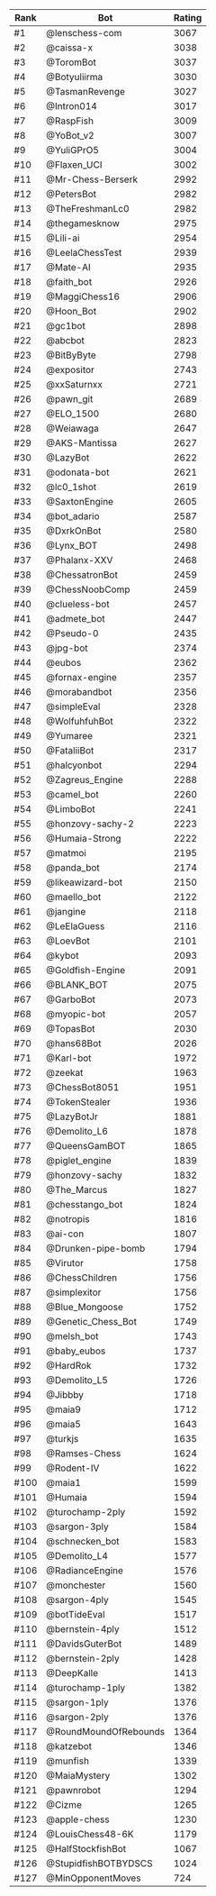 Rank|Bot|Rating
---|---|---
#1|@lenschess-com|3067
#2|@caissa-x|3038
#3|@ToromBot|3037
#4|@Botyuliirma|3030
#5|@TasmanRevenge|3027
#6|@Intron014|3017
#7|@RaspFish|3009
#8|@YoBot_v2|3007
#9|@YuliGPrO5|3004
#10|@Flaxen_UCI|3002
#11|@Mr-Chess-Berserk|2992
#12|@PetersBot|2982
#13|@TheFreshmanLc0|2982
#14|@thegamesknow|2975
#15|@Lili-ai|2954
#16|@LeelaChessTest|2939
#17|@Mate-AI|2935
#18|@faith_bot|2926
#19|@MaggiChess16|2906
#20|@Hoon_Bot|2902
#21|@gc1bot|2898
#22|@abcbot|2823
#23|@BitByByte|2798
#24|@expositor|2743
#25|@xxSaturnxx|2721
#26|@pawn_git|2689
#27|@ELO_1500|2680
#28|@Weiawaga|2647
#29|@AKS-Mantissa|2627
#30|@LazyBot|2622
#31|@odonata-bot|2621
#32|@lc0_1shot|2619
#33|@SaxtonEngine|2605
#34|@bot_adario|2587
#35|@DxrkOnBot|2580
#36|@Lynx_BOT|2498
#37|@Phalanx-XXV|2468
#38|@ChessatronBot|2459
#39|@ChessNoobComp|2459
#40|@clueless-bot|2457
#41|@admete_bot|2447
#42|@Pseudo-0|2435
#43|@jpg-bot|2374
#44|@eubos|2362
#45|@fornax-engine|2357
#46|@morabandbot|2356
#47|@simpleEval|2328
#48|@WolfuhfuhBot|2322
#49|@Yumaree|2321
#50|@FataliiBot|2317
#51|@halcyonbot|2294
#52|@Zagreus_Engine|2288
#53|@camel_bot|2260
#54|@LimboBot|2241
#55|@honzovy-sachy-2|2223
#56|@Humaia-Strong|2222
#57|@matmoi|2195
#58|@panda_bot|2174
#59|@likeawizard-bot|2150
#60|@maello_bot|2122
#61|@jangine|2118
#62|@LeElaGuess|2116
#63|@LoevBot|2101
#64|@kybot|2093
#65|@Goldfish-Engine|2091
#66|@BLANK_BOT|2075
#67|@GarboBot|2073
#68|@myopic-bot|2057
#69|@TopasBot|2030
#70|@hans68Bot|2026
#71|@Karl-bot|1972
#72|@zeekat|1963
#73|@ChessBot8051|1951
#74|@TokenStealer|1936
#75|@LazyBotJr|1881
#76|@Demolito_L6|1878
#77|@QueensGamBOT|1865
#78|@piglet_engine|1839
#79|@honzovy-sachy|1832
#80|@The_Marcus|1827
#81|@chesstango_bot|1824
#82|@notropis|1816
#83|@ai-con|1807
#84|@Drunken-pipe-bomb|1794
#85|@Virutor|1758
#86|@ChessChildren|1756
#87|@simplexitor|1756
#88|@Blue_Mongoose|1752
#89|@Genetic_Chess_Bot|1749
#90|@melsh_bot|1743
#91|@baby_eubos|1737
#92|@HardRok|1732
#93|@Demolito_L5|1726
#94|@Jibbby|1718
#95|@maia9|1712
#96|@maia5|1643
#97|@turkjs|1635
#98|@Ramses-Chess|1624
#99|@Rodent-IV|1622
#100|@maia1|1599
#101|@Humaia|1594
#102|@turochamp-2ply|1592
#103|@sargon-3ply|1584
#104|@schnecken_bot|1583
#105|@Demolito_L4|1577
#106|@RadianceEngine|1576
#107|@monchester|1560
#108|@sargon-4ply|1545
#109|@botTideEval|1517
#110|@bernstein-4ply|1512
#111|@DavidsGuterBot|1489
#112|@bernstein-2ply|1428
#113|@DeepKalle|1413
#114|@turochamp-1ply|1382
#115|@sargon-1ply|1376
#116|@sargon-2ply|1376
#117|@RoundMoundOfRebounds|1364
#118|@katzebot|1346
#119|@munfish|1339
#120|@MaiaMystery|1302
#121|@pawnrobot|1294
#122|@Cizme|1265
#123|@apple-chess|1230
#124|@LouisChess48-6K|1179
#125|@HalfStockfishBot|1067
#126|@StupidfishBOTBYDSCS|1024
#127|@MinOpponentMoves|724
